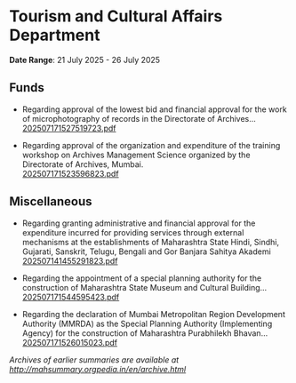 # Tourism and Cultural Affairs Department

**Date Range**: 21 July 2025 - 26 July 2025


## Funds
- Regarding approval of the lowest bid and financial approval for the work of microphotography of records in the Directorate of Archives...\
  [202507171527519723.pdf](https://gr.maharashtra.gov.in/Site/Upload/Government%20Resolutions/English/202507171527519723.pdf)

- Regarding approval of the organization and expenditure of the training workshop on Archives Management Science organized by the Directorate of Archives, Mumbai.\
  [202507171523596823.pdf](https://gr.maharashtra.gov.in/Site/Upload/Government%20Resolutions/English/202507171523596823.pdf)

## Miscellaneous
- Regarding granting administrative and financial approval for the expenditure incurred for providing services through external mechanisms at the establishments of Maharashtra State Hindi, Sindhi, Gujarati, Sanskrit, Telugu, Bengali and Gor Banjara Sahitya Akademi\
  [202507141455291823.pdf](https://gr.maharashtra.gov.in/Site/Upload/Government%20Resolutions/English/202507141455291823.pdf)

- Regarding the appointment of a special planning authority for the construction of Maharashtra State Museum and Cultural Building...\
  [202507171544595423.pdf](https://gr.maharashtra.gov.in/Site/Upload/Government%20Resolutions/English/202507171544595423.pdf)

- Regarding the declaration of Mumbai Metropolitan Region Development Authority (MMRDA) as the Special Planning Authority (Implementing Agency) for the construction of Maharashtra Purabhilekh Bhavan...\
  [202507171526015023.pdf](https://gr.maharashtra.gov.in/Site/Upload/Government%20Resolutions/English/202507171526015023.pdf)


*Archives of earlier summaries are available at http://mahsummary.orgpedia.in/en/archive.html*
